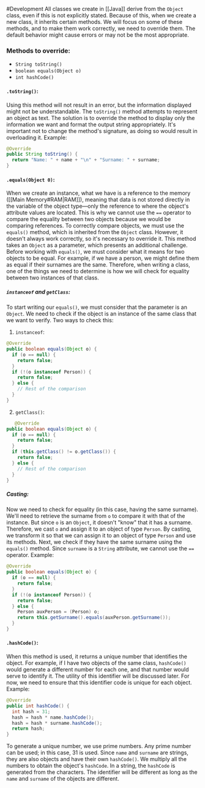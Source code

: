 #Development 
All classes we create in [[Java]] derive from the `Object` class, even if this is not explicitly stated. Because of this, when we create a new class, it inherits certain methods. We will focus on some of these methods, and to make them work correctly, we need to override them. The default behavior might cause errors or may not be the most appropriate.
### Methods to override:
- `String toString()`
- `boolean equals(Object o)`
- `int hashCode()`
#### `.toString()`:
Using this method will not result in an error, but the information displayed might not be understandable. The `toString()` method attempts to represent an object as text. The solution is to override the method to display only the information we want and format the output string appropriately. It's important not to change the method's signature, as doing so would result in overloading it.
Example:
```java
@Override
public String toString() {
  return "Name: " + name + "\n" + "Surname: " + surname;
}
```
#### `.equals(Object 0)`:
When we create an instance, what we have is a reference to the memory ([[Main Memory#RAM|RAM]]), meaning that data is not stored directly in the variable of the object type—only the reference to where the object's attribute values are located. This is why we cannot use the `==` operator to compare the equality between two objects because we would be comparing references.
To correctly compare objects, we must use the `equals()` method, which is inherited from the `Object` class. However, it doesn't always work correctly, so it's necessary to override it. This method takes an `Object` as a parameter, which presents an additional challenge.
Before working with `equals()`, we must consider what it means for two objects to be equal. For example, if we have a person, we might define them as equal if their surnames are the same. Therefore, when writing a class, one of the things we need to determine is how we will check for equality between two instances of that class.
##### **`instanceof` and `getClass`:** 
To start writing our `equals()`, we must consider that the parameter is an `Object`. We need to check if the object is an instance of the same class that we want to verify.
Two ways to check this:
1. `instanceof`:
```java
@Override
public boolean equals(Object o) {
  if (o == null) {
    return false;
  }
  if (!(o instanceof Person)) {
    return false;
  } else {
    // Rest of the comparison
  }
}   
```
2. `getClass()`:
```java
   @Override
public boolean equals(Object o) {
  if (o == null) {
    return false;
  }
  if (this.getClass() != o.getClass()) {
    return false;
  } else {
    // Rest of the comparison
  }
}
```
##### Casting:
Now we need to check for equality (in this case, having the same surname). We'll need to retrieve the surname from `o` to compare it with that of the instance. But since `o` is an `Object`, it doesn't "know" that it has a surname.
Therefore, we cast `o` and assign it to an object of type `Person`. By casting, we transform it so that we can assign it to an object of type `Person` and use its methods.
Next, we check if they have the same surname using the `equals()` method. Since `surname` is a `String` attribute, we cannot use the `==` operator.
Example:
```java
@Override
public boolean equals(Object o) {
  if (o == null) {
    return false;
  }
  if (!(o instanceof Person)) {
    return false;
  } else {
    Person auxPerson = (Person) o;
    return this.getSurname().equals(auxPerson.getSurname());
  }
}
```
#### `.hashCode()`:
When this method is used, it returns a unique number that identifies the object. For example, if I have two objects of the same class, `hashCode()` would generate a different number for each one, and that number would serve to identify it. The utility of this identifier will be discussed later. For now, we need to ensure that this identifier code is unique for each object.
Example:
```java
@Override
public int hashCode() {
  int hash = 31;
  hash = hash * name.hashCode();
  hash = hash * surname.hashCode();
  return hash;
}
```
To generate a unique number, we use prime numbers. Any prime number can be used; in this case, 31 is used. Since `name` and `surname` are strings, they are also objects and have their own `hashCode()`. We multiply all the numbers to obtain the object's `hashCode`. In a string, the `hashCode` is generated from the characters. The identifier will be different as long as the `name` and `surname` of the objects are different.
